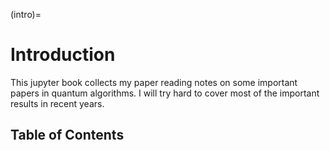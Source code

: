 (intro)=

# Introduction

This jupyter book collects my paper reading notes on some important papers in quantum algorithms.
I will try hard to cover most of the important results in recent years.

## Table of Contents

<!-- Here is an automatically generated Tabel of Contents: -->

```{tableofcontents}
```
